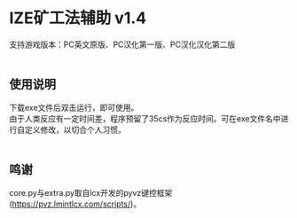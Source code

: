 # IZE矿工法辅助 v1.4

支持游戏版本：PC英文原版、PC汉化第一版、PC汉化汉化第二版<br><br>

## 使用说明

下载exe文件后双击运行，即可使用。<br>
由于人类反应有一定时间差，程序预留了35cs作为反应时间。可在exe文件名中进行自定义修改，以切合个人习惯。
<br><br>

## 鸣谢
core.py与extra.py取自lcx开发的pyvz键控框架(https://pvz.lmintlcx.com/scripts/)。
